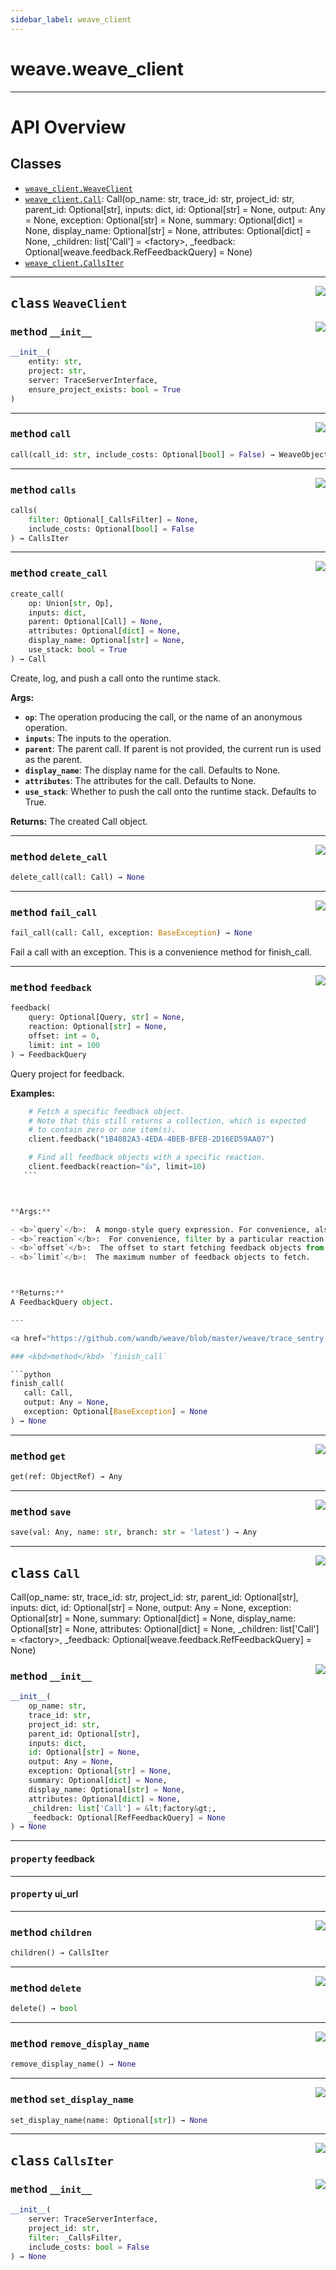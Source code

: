 ```yaml
---
sidebar_label: weave_client
---
```

    

# weave.weave_client



---


# API Overview



## Classes

- [`weave_client.WeaveClient`](#class-weaveclient)
- [`weave_client.Call`](#class-call): Call(op_name: str, trace_id: str, project_id: str, parent_id: Optional[str], inputs: dict, id: Optional[str] = None, output: Any = None, exception: Optional[str] = None, summary: Optional[dict] = None, display_name: Optional[str] = None, attributes: Optional[dict] = None, _children: list['Call'] = &lt;factory&gt;, _feedback: Optional[weave.feedback.RefFeedbackQuery] = None)
- [`weave_client.CallsIter`](#class-callsiter)




---


<a href="https://github.com/wandb/weave/blob/master/weave/weave_client.py#L383"><img align="right" src="https://img.shields.io/badge/-source-cccccc?style=flat-square" /></a>

## <kbd>class</kbd> `WeaveClient`




<a href="https://github.com/wandb/weave/blob/master/weave/weave_client.py#L396"><img align="right" src="https://img.shields.io/badge/-source-cccccc?style=flat-square" /></a>

### <kbd>method</kbd> `__init__`

```python
__init__(
    entity: str,
    project: str,
    server: TraceServerInterface,
    ensure_project_exists: bool = True
)
```








---

<a href="https://github.com/wandb/weave/blob/master/weave/trace_sentry.py#L483"><img align="right" src="https://img.shields.io/badge/-source-cccccc?style=flat-square" /></a>

### <kbd>method</kbd> `call`

```python
call(call_id: str, include_costs: Optional[bool] = False) → WeaveObject
```





---

<a href="https://github.com/wandb/weave/blob/master/weave/trace_sentry.py#L470"><img align="right" src="https://img.shields.io/badge/-source-cccccc?style=flat-square" /></a>

### <kbd>method</kbd> `calls`

```python
calls(
    filter: Optional[_CallsFilter] = None,
    include_costs: Optional[bool] = False
) → CallsIter
```





---

<a href="https://github.com/wandb/weave/blob/master/weave/trace_sentry.py#L497"><img align="right" src="https://img.shields.io/badge/-source-cccccc?style=flat-square" /></a>

### <kbd>method</kbd> `create_call`

```python
create_call(
    op: Union[str, Op],
    inputs: dict,
    parent: Optional[Call] = None,
    attributes: Optional[dict] = None,
    display_name: Optional[str] = None,
    use_stack: bool = True
) → Call
```

Create, log, and push a call onto the runtime stack. 



**Args:**
 
 - <b>`op`</b>:  The operation producing the call, or the name of an anonymous operation. 
 - <b>`inputs`</b>:  The inputs to the operation. 
 - <b>`parent`</b>:  The parent call. If parent is not provided, the current run is used as the parent. 
 - <b>`display_name`</b>:  The display name for the call. Defaults to None. 
 - <b>`attributes`</b>:  The attributes for the call. Defaults to None. 
 - <b>`use_stack`</b>:  Whether to push the call onto the runtime stack. Defaults to True. 



**Returns:**
 The created Call object. 

---

<a href="https://github.com/wandb/weave/blob/master/weave/trace_sentry.py#L660"><img align="right" src="https://img.shields.io/badge/-source-cccccc?style=flat-square" /></a>

### <kbd>method</kbd> `delete_call`

```python
delete_call(call: Call) → None
```





---

<a href="https://github.com/wandb/weave/blob/master/weave/trace_sentry.py#L655"><img align="right" src="https://img.shields.io/badge/-source-cccccc?style=flat-square" /></a>

### <kbd>method</kbd> `fail_call`

```python
fail_call(call: Call, exception: BaseException) → None
```

Fail a call with an exception. This is a convenience method for finish_call. 

---

<a href="https://github.com/wandb/weave/blob/master/weave/weave_client.py#L669"><img align="right" src="https://img.shields.io/badge/-source-cccccc?style=flat-square" /></a>

### <kbd>method</kbd> `feedback`

```python
feedback(
    query: Optional[Query, str] = None,
    reaction: Optional[str] = None,
    offset: int = 0,
    limit: int = 100
) → FeedbackQuery
```

Query project for feedback. 



**Examples:**
 ```python
     # Fetch a specific feedback object.
     # Note that this still returns a collection, which is expected
     # to contain zero or one item(s).
     client.feedback("1B4082A3-4EDA-4BEB-BFEB-2D16ED59AA07")

     # Find all feedback objects with a specific reaction.
     client.feedback(reaction="👍", limit=10)
    ``` 



**Args:**
 
 - <b>`query`</b>:  A mongo-style query expression. For convenience, also accepts a feedback UUID string. 
 - <b>`reaction`</b>:  For convenience, filter by a particular reaction emoji. 
 - <b>`offset`</b>:  The offset to start fetching feedback objects from. 
 - <b>`limit`</b>:  The maximum number of feedback objects to fetch. 



**Returns:**
 A FeedbackQuery object. 

---

<a href="https://github.com/wandb/weave/blob/master/weave/trace_sentry.py#L593"><img align="right" src="https://img.shields.io/badge/-source-cccccc?style=flat-square" /></a>

### <kbd>method</kbd> `finish_call`

```python
finish_call(
    call: Call,
    output: Any = None,
    exception: Optional[BaseException] = None
) → None
```





---

<a href="https://github.com/wandb/weave/blob/master/weave/trace_sentry.py#L421"><img align="right" src="https://img.shields.io/badge/-source-cccccc?style=flat-square" /></a>

### <kbd>method</kbd> `get`

```python
get(ref: ObjectRef) → Any
```





---

<a href="https://github.com/wandb/weave/blob/master/weave/trace_sentry.py#L414"><img align="right" src="https://img.shields.io/badge/-source-cccccc?style=flat-square" /></a>

### <kbd>method</kbd> `save`

```python
save(val: Any, name: str, branch: str = 'latest') → Any
```






---

<a href="https://github.com/wandb/weave/blob/master/weave/weave_client.py#L160"><img align="right" src="https://img.shields.io/badge/-source-cccccc?style=flat-square" /></a>

## <kbd>class</kbd> `Call`
Call(op_name: str, trace_id: str, project_id: str, parent_id: Optional[str], inputs: dict, id: Optional[str] = None, output: Any = None, exception: Optional[str] = None, summary: Optional[dict] = None, display_name: Optional[str] = None, attributes: Optional[dict] = None, _children: list['Call'] = &lt;factory&gt;, _feedback: Optional[weave.feedback.RefFeedbackQuery] = None) 

<a href="https://github.com/wandb/weave/blob/master/docs/<string>"><img align="right" src="https://img.shields.io/badge/-source-cccccc?style=flat-square" /></a>

### <kbd>method</kbd> `__init__`

```python
__init__(
    op_name: str,
    trace_id: str,
    project_id: str,
    parent_id: Optional[str],
    inputs: dict,
    id: Optional[str] = None,
    output: Any = None,
    exception: Optional[str] = None,
    summary: Optional[dict] = None,
    display_name: Optional[str] = None,
    attributes: Optional[dict] = None,
    _children: list['Call'] = &lt;factory&gt;,
    _feedback: Optional[RefFeedbackQuery] = None
) → None
```






---

#### <kbd>property</kbd> feedback





---

#### <kbd>property</kbd> ui_url







---

<a href="https://github.com/wandb/weave/blob/master/weave/weave_client.py#L202"><img align="right" src="https://img.shields.io/badge/-source-cccccc?style=flat-square" /></a>

### <kbd>method</kbd> `children`

```python
children() → CallsIter
```





---

<a href="https://github.com/wandb/weave/blob/master/weave/weave_client.py#L212"><img align="right" src="https://img.shields.io/badge/-source-cccccc?style=flat-square" /></a>

### <kbd>method</kbd> `delete`

```python
delete() → bool
```





---

<a href="https://github.com/wandb/weave/blob/master/weave/weave_client.py#L227"><img align="right" src="https://img.shields.io/badge/-source-cccccc?style=flat-square" /></a>

### <kbd>method</kbd> `remove_display_name`

```python
remove_display_name() → None
```





---

<a href="https://github.com/wandb/weave/blob/master/weave/weave_client.py#L216"><img align="right" src="https://img.shields.io/badge/-source-cccccc?style=flat-square" /></a>

### <kbd>method</kbd> `set_display_name`

```python
set_display_name(name: Optional[str]) → None
```






---

<a href="https://github.com/wandb/weave/blob/master/weave/weave_client.py#L231"><img align="right" src="https://img.shields.io/badge/-source-cccccc?style=flat-square" /></a>

## <kbd>class</kbd> `CallsIter`




<a href="https://github.com/wandb/weave/blob/master/weave/weave_client.py#L236"><img align="right" src="https://img.shields.io/badge/-source-cccccc?style=flat-square" /></a>

### <kbd>method</kbd> `__init__`

```python
__init__(
    server: TraceServerInterface,
    project_id: str,
    filter: _CallsFilter,
    include_costs: bool = False
) → None
```








